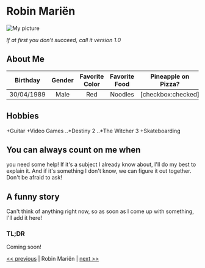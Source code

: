 # Robin Mariën

![My picture](https://avatars3.githubusercontent.com/u/53238476?s=400&u=8be2d3f41e04f4f2cbf5a65ce28aaaa101359a2b&v=4 "My picture")

*If at first you don't succeed, call it version 1.0*

## About Me

| Birthday      | Gender        | Favorite Color | Favorite Food | Pineapple on Pizza? |
|:-------------:|:-------------:|:--------------:|:-------------:|:-------------------:|
| 30/04/1989    | Male          | Red            | Noodles       | [checkbox:checked]  |


## Hobbies

+Guitar
+Video Games
..*Destiny 2
..*The Witcher 3
+Skateboarding

## You can always count on me when

you need some help! If it's a subject I already know about, I'll do my best to explain it. And if it's something I don't know, we can figure it out together. Don't be afraid to ask!

## A funny story

Can't think of anything right now, so as soon as I come up with something, I'll add it here!

### TL;DR
Coming soon!

[<< previous]() | Robin Mariën | [next >>]()
